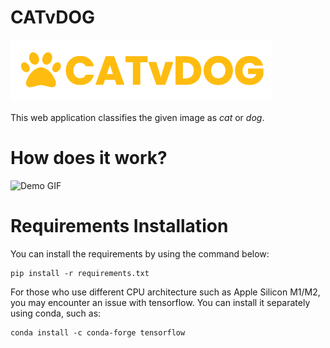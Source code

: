 # CATvDOG

![Logo](https://raw.githubusercontent.com/miracseref/cnn-catvdog-app/main/static/images/logo.png)

This web application classifies the given image as _cat_ or _dog_.

# How does it work?

![Demo GIF](https://raw.githubusercontent.com/miracseref/cnn-catvdog-app/main/static/images/demo.gif)

# Requirements Installation

You can install the requirements by using the command below:

```
pip install -r requirements.txt
```

For those who use different CPU architecture such as Apple Silicon M1/M2, you may encounter an issue with tensorflow. You can install it separately using conda, such as:

```
conda install -c conda-forge tensorflow
```
